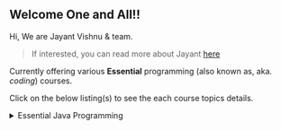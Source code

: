## Welcome One and All!!

Hi, We are Jayant Vishnu & team.
> If interested, you can read more about Jayant [here](aboutme.md)

Currently offering various **Essential** programming (also known as, aka. *coding*) courses.

Click on the below listing(s) to see the each course topics details.

<details><summary> Essential Java Programming </summary>
<p>

#### We can hide anything, even code!

  <code>
      System.out.println("Hello Java");
  </code>

  ## Java Environment and Tools
- Installing the JDK
- Configuring IDE
- Creating a project
- Running the project and inspecting output

## Hello Java
- The main() method
- Variables
- Statements (note: statements describe all activities of a program; statements appear inside methods and classes)
- Expressions (Expressions produce values; an expression is evaluated to produce a result that is to be used
as part of another expression or in a statement)

## Java Language, Hello Again
- Comments
- Javadoc comments
- Variables and Constants
In just about every programming language and programs,
In all programs and all programming languages, we have to keep track of many pieces of data email addresses,
a date of birth, position of an image on the screen, current score in a game etc.
So we create variables to hold that data. A variable is a container, its you grabbing a little piece of computer
memory and giving it a name, so that we can use it while our program is running.
We create it, we name it, we put a value in it and we change the value as we need to.
> In Java you create a variable like this:<br/>
> Syntax: `<data type> <identifier name>;`<br/>
> Examples:
> `int myInteger;`
> `String myString;`

Thus, variables store information that you plan to change and reuse over time.
On the other, Constants store information that is, well, constant.
- Statements
- Expressions
- Types
- Operators
- Arrays

## Statements and Expressions, Again
- Control flow statements
  - if/else conditionals
  - switch statements
- Looping statements
  - do/while statement
  - while statement
  - the for statement
  - the enhanced for loop
- break/continue
- Unreachable statements
- Assignment
- The null value
- String type
- Variable access
- Method invocation

## Objects in Java
- Object creation (Note: we look at object creation in detail in a later section) 
- The instanceof operator
- Arrays
- Types and Classes and Arrays, Oh My!!

## Classes and Objects
- Declaring and Instantiating Classes
- Accessing Fields and Methods
- Access modifiers preview
- Methods
  - Local variables
  - Shadowing
  - Argument passing
- Method overloading

## Object creation
- Constructors
- Working with overloaded constructors
- Object destruction
- Wrappers for primitive types

## Packages
- Importing classes
- Custom Packages
- Member Visibility and Access
- Compiling with Packages

## Advanced Class Design
- Subclassing and Inheritance
- Interfaces

## Text (Note: Parsing and formatting text is a large, open-ended topic.)
- Constructing Strings
- Strings from Objects
- Comparing Strings
- Searching
- String Method Summary
- Parsing Numbers
- Tokenizing Text

## Utilities
- The java.lang.Math Class
- Local Dates and Times
- Comparing and Manipulating Dates and Times
- Time Zones
- Parsing and Formatting Dates and Times
- Parsing Errors
</p>
</details>


